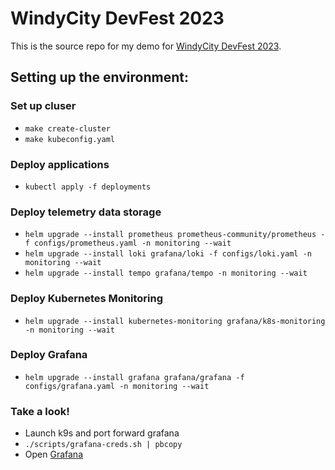 # WindyCity DevFest 2023

This is the source repo for my demo for [WindyCity DevFest 2023](https://windycity.devfest.io/).

## Setting up the environment:

### Set up cluser
* `make create-cluster`
* `make kubeconfig.yaml`

### Deploy applications
* `kubectl apply -f deployments`

### Deploy telemetry data storage
* `helm upgrade --install prometheus prometheus-community/prometheus -f configs/prometheus.yaml -n monitoring --wait`
* `helm upgrade --install loki grafana/loki -f configs/loki.yaml -n monitoring --wait`
* `helm upgrade --install tempo grafana/tempo -n monitoring --wait`

### Deploy Kubernetes Monitoring
* `helm upgrade --install kubernetes-monitoring grafana/k8s-monitoring -n monitoring --wait`

### Deploy Grafana
* `helm upgrade --install grafana grafana/grafana -f configs/grafana.yaml -n monitoring --wait`

### Take a look!
* Launch k9s and port forward grafana
* `./scripts/grafana-creds.sh | pbcopy`
* Open [Grafana](http://localhost:3000)

